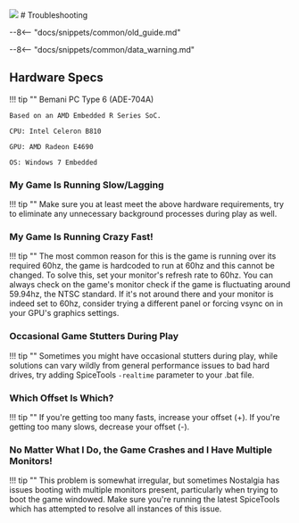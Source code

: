 <img class="header-logo" src="/img/bemani/nostalgia/forte/logo.webp">
# Troubleshooting

--8<-- "docs/snippets/common/old_guide.md"

--8<-- "docs/snippets/common/data_warning.md"

## Hardware Specs

!!! tip ""
	Bemani PC Type 6 (ADE-704A)

	Based on an AMD Embedded R Series SoC.

	CPU: Intel Celeron B810

	GPU: AMD Radeon E4690

	OS: Windows 7 Embedded 

### My Game Is Running Slow/Lagging

!!! tip ""
	Make sure you at least meet the above hardware requirements, try to eliminate any unnecessary background processes during play as well.

### My Game Is Running Crazy Fast!

!!! tip ""
	The most common reason for this is the game is running over its required 60hz, the game is hardcoded to run at 60hz and this cannot be changed. To solve this, set your monitor's refresh rate to 60hz. You can always check on the game's monitor check if the game is fluctuating around 59.94hz, the NTSC standard. If it's not around there and your monitor is indeed set to 60hz, consider trying a different panel or forcing vsync on in your GPU's graphics settings.

### Occasional Game Stutters During Play

!!! tip ""
	Sometimes you might have occasional stutters during play, while solutions can vary wildly from general performance issues to bad hard drives, try adding SpiceTools `-realtime` parameter to your .bat file.

### Which Offset Is Which?

!!! tip ""
	If you're getting too many fasts, increase your offset (+). If you're getting too many slows, decrease your offset (-).

### No Matter What I Do, the Game Crashes and I Have Multiple Monitors!

!!! tip ""
	This problem is somewhat irregular, but sometimes Nostalgia has issues booting with multiple monitors present, particularly when trying to boot the game windowed. Make sure you're running the latest SpiceTools which has attempted to resolve all instances of this issue.